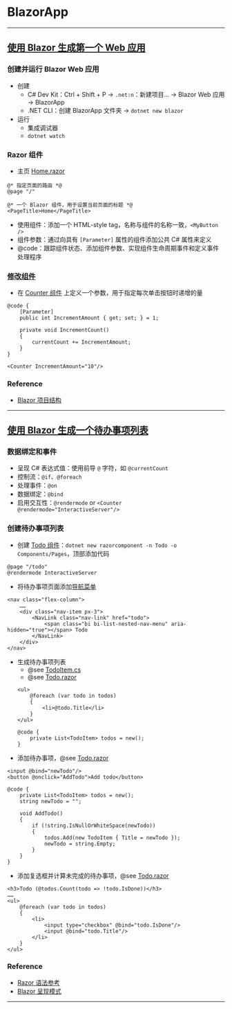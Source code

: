 # BlazorApp

---
## [使用 Blazor 生成第一个 Web 应用](https://learn.microsoft.com/zh-cn/training/modules/build-your-first-blazor-web-app/)
### 创建并运行 Blazor Web 应用
- 创建
    - C# Dev Kit：Ctrl + Shift + P → `.net:n`：新建项目… → Blazor Web 应用 → BlazorApp
    - .NET CLI：创建 BlazorApp 文件夹 → `dotnet new blazor`
- 运行
    - 集成调试器
    - `dotnet watch`
### Razor 组件
- 主页 [Home.razor](Components/Pages/Home.razor)
```razor
@* 指定页面的路由 *@
@page "/"

@* 一个 Blazor 组件，用于设置当前页面的标题 *@
<PageTitle>Home</PageTitle>
```
- 使用组件：添加一个 HTML-style tag，名称与组件的名称一致，`<MyButton />`
- 组件参数：通过向具有 `[Parameter]` 属性的组件添加公共 C# 属性来定义
- @code：跟踪组件状态、添加组件参数、实现组件生命周期事件和定义事件处理程序
### [修改组件](https://learn.microsoft.com/zh-cn/training/modules/build-your-first-blazor-web-app/5-exercise-add-component#modify-a-component)
- 在 [Counter 组件](Components/Pages/Counter.razor) 上定义一个参数，用于指定每次单击按钮时递增的量
```Counter.razor
@code {
    [Parameter]
    public int IncrementAmount { get; set; } = 1;

    private void IncrementCount()
    {
        currentCount += IncrementAmount;
    }
}
```
```Home.razor
<Counter IncrementAmount="10"/>
```
### Reference
- [Blazor 项目结构](https://learn.microsoft.com/zh-cn/aspnet/core/blazor/project-structure)
---
## [使用 Blazor 生成一个待办事项列表](https://learn.microsoft.com/zh-cn/training/modules/build-blazor-todo-list/)
### 数据绑定和事件
- 呈现 C# 表达式值：使用前导 `@` 字符，如 `@currentCount`
- 控制流：`@if`、`@foreach`
- 处理事件：`@on`
- 数据绑定：`@bind`
- 启用交互性：`@rendermode` or `<Counter @rendermode="InteractiveServer"/>`
### 创建待办事项列表
- 创建 [Todo 组件](Components/Pages/Todo.razor)：`dotnet new razorcomponent -n Todo -o Components/Pages`，顶部添加代码
```razor
@page "/todo"
@rendermode InteractiveServer
```
- 将待办事项页面添加[导航菜单](Components/Layout/NavMenu.razor)
```razor
<nav class="flex-column">
    ……
    <div class="nav-item px-3">
        <NavLink class="nav-link" href="todo">
            <span class="bi bi-list-nested-nav-menu" aria-hidden="true"></span> Todo
        </NavLink>
    </div>
</nav>
```
- 生成待办事项列表
    - @see [TodoItem.cs](TodoItem.cs)
    - @see [Todo.razor](Components/Pages/Todo.razor)
    ```razor
    <ul>
        @foreach (var todo in todos)
        {
            <li>@todo.Title</li>
        }
    </ul>

    @code {
        private List<TodoItem> todos = new();
    }
    ```
- 添加待办事项，@see [Todo.razor](Components/Pages/Todo.razor)
```razor
<input @bind="newTodo"/>
<button @onclick="AddTodo">Add todo</button>

@code {
    private List<TodoItem> todos = new();
    string newTodo = "";

    void AddTodo()
    {
        if (!string.IsNullOrWhiteSpace(newTodo))
        {
            todos.Add(new TodoItem { Title = newTodo });
            newTodo = string.Empty;
        }
    }
}
```
- 添加复选框并计算未完成的待办事项，@see [Todo.razor](Components/Pages/Todo.razor)
```razor
<h3>Todo (@todos.Count(todo => !todo.IsDone))</h3>
……
<ul>
    @foreach (var todo in todos)
    {
        <li>
            <input type="checkbox" @bind="todo.IsDone"/>
            <input @bind="todo.Title"/>
        </li>
    }
</ul>
```
### Reference
- [Razor 语法参考](https://learn.microsoft.com/zh-cn/aspnet/core/mvc/views/razor)
- [Blazor 呈现模式](https://learn.microsoft.com/zh-cn/aspnet/core/blazor/components/render-modes)
---
